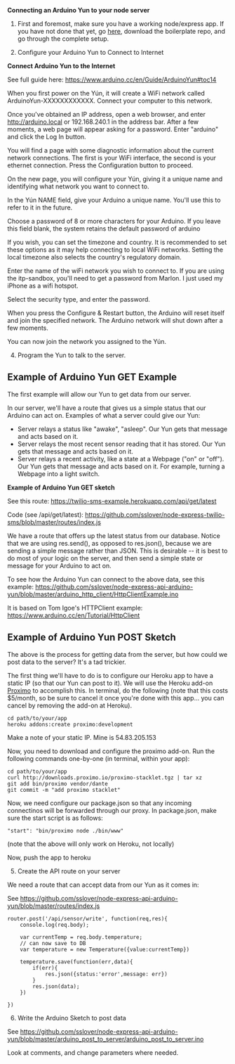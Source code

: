 **Connecting an Arduino Yun to your node server**

1) First and foremost, make sure you have a working node/express app. If you have not done that yet, go [here](https://github.com/sslover/node-express-api-boilerplate), download the boilerplate repo, and go through the complete setup.

2) Configure your Arduino Yun to Connect to Internet

**Connect Arduino Yun to the Internet**

See full guide here: https://www.arduino.cc/en/Guide/ArduinoYun#toc14

When you first power on the Yún, it will create a WiFi network called ArduinoYun-XXXXXXXXXXXX. Connect your computer to this network.

Once you've obtained an IP address, open a web browser, and enter http://arduino.local or 192.168.240.1 in the address bar. After a few moments, a web page will appear asking for a password. Enter "arduino" and click the Log In button.

You will find a page with some diagnostic information about the current network connections. The first is your WiFi interface, the second is your ethernet connection. Press the Configuration button to proceed.

On the new page, you will configure your Yún, giving it a unique name and identifying what network you want to connect to.

In the Yún NAME field, give your Arduino a unique name. You'll use this to refer to it in the future.

Choose a password of 8 or more characters for your Arduino. If you leave this field blank, the system retains the default password of arduino

If you wish, you can set the timezone and country. It is recommended to set these options as it may help connecting to local WiFi networks. Setting the local timezone also selects the country's regulatory domain.

Enter the name of the wiFi network you wish to connect to. If you are using the itp-sandbox, you'll need to get a password from Marlon. I just used my iPhone as a wifi hotspot.

Select the security type, and enter the password.

When you press the Configure & Restart button, the Arduino will reset itself and join the specified network. The Arduino network will shut down after a few moments.

You can now join the network you assigned to the Yún.

4) Program the Yun to talk to the server.

Example of Arduino Yun GET Example
----------------------------------

The first example will allow our Yun to get data from our server.

In our server, we'll have a route that gives us a simple status that our Arduino can act on. Examples of what a server could give our Yun:

 * Server relays a status like "awake", "asleep". Our Yun gets that message and acts based on it.
 * Server relays the most recent sensor reading that it has stored. Our Yun gets that message and acts based on it.
 * Server relays a recent activity, like a state at a Webpage ("on" or "off"). Our Yun gets that message and acts based on it. For example, turning a Webpage into a light switch.

**Example of Arduino Yun GET sketch**

See this route: https://twilio-sms-example.herokuapp.com/api/get/latest

Code (see /api/get/latest): https://github.com/sslover/node-express-twilio-sms/blob/master/routes/index.js

We have a route that offers up the latest status from our database. Notice that we are using res.send(), as opposed to res.json(), because we are sending a simple message rather than JSON. This is desirable -- it is best to do most of your logic on the server, and then send a simple state or message for your Arduino to act on.

To see how the Arduino Yun can connect to the above data, see this example: https://github.com/sslover/node-express-api-arduino-yun/blob/master/arduino_http_client/HttpClientExample.ino

It is based on Tom Igoe's HTTPClient example: https://www.arduino.cc/en/Tutorial/HttpClient

Example of Arduino Yun POST Sketch
-----------------------------------

The above is the process for getting data from the server, but how could we post data to the server? It's a tad trickier. 

The first thing we'll have to do is to configure our Heroku app to have a static IP (so that our Yun can post to it). We will use the Heroku add-on [Proximo](https://devcenter.heroku.com/articles/proximo) to accomplish this. In terminal, do the following (note that this costs $5/month, so be sure to cancel it once you're done with this app... you can cancel by removing the add-on at Heroku).
	
	cd path/to/your/app
	heroku addons:create proximo:development

Make a note of your static IP. Mine is 54.83.205.153

Now, you need to download and configure the proximo add-on. Run the following commands one-by-one (in terminal, within your app):
	
	cd path/to/your/app
	curl http://downloads.proximo.io/proximo-stacklet.tgz | tar xz
	git add bin/proximo vendor/dante
	git commit -m "add proximo stacklet"

Now, we need configure our package.json so that any incoming connectinos will be forwarded through our proxy. In package.json, make sure the start script is as follows:

	"start": "bin/proximo node ./bin/www"

(note that the above will only work on Heroku, not locally)

Now, push the app to heroku

5) Create the API route on your server

We need a route that can accept data from our Yun as it comes in:

See https://github.com/sslover/node-express-api-arduino-yun/blob/master/routes/index.js

	router.post('/api/sensor/write', function(req,res){
	    console.log(req.body);
	    
	    var currentTemp = req.body.temperature;
	    // can now save to DB
	    var temperature = new Temperature({value:currentTemp})

	    temperature.save(function(err,data){
	    	if(err){
	    		res.json({status:'error',message: err})
	    	}
	    	res.json(data);
	    })

	})	


6) Write the Arduino Sketch to post data

See https://github.com/sslover/node-express-api-arduino-yun/blob/master/arduino_post_to_server/arduino_post_to_server.ino

Look at comments, and change parameters where needed.